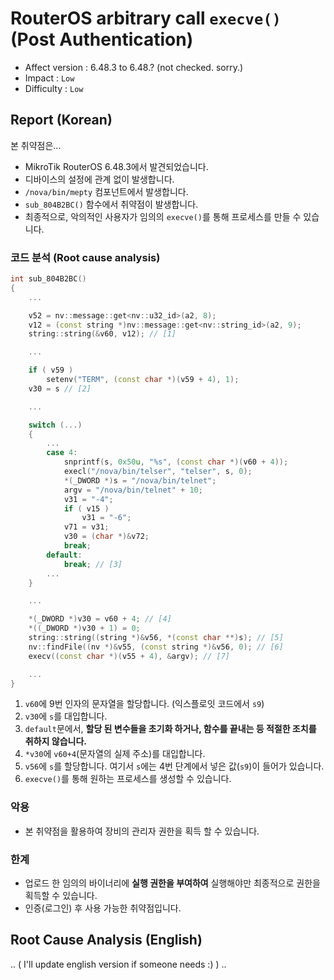 # RouterOS arbitrary call `execve()` (Post Authentication)
- Affect version : 6.48.3 to 6.48.? (not checked. sorry.)
- Impact : `Low`
- Difficulty : `Low`

## Report (Korean)

본 취약점은...
- MikroTik RouterOS 6.48.3에서 발견되었습니다.
- 디바이스의 설정에 관계 없이 발생합니다.
- `/nova/bin/mepty` 컴포넌트에서 발생합니다.
- `sub_804B2BC()` 함수에서 취약점이 발생합니다.
- 최종적으로, 악의적인 사용자가 임의의 `execve()`를 통해 프로세스를 만들 수 있습니다.

### 코드 분석 (Root cause analysis)
```c++
int sub_804B2BC()
{
    ...

    v52 = nv::message::get<nv::u32_id>(a2, 8);
    v12 = (const string *)nv::message::get<nv::string_id>(a2, 9);
    string::string(&v60, v12); // [1]

    ...

    if ( v59 )
        setenv("TERM", (const char *)(v59 + 4), 1);
    v30 = s // [2]

    ...

    switch (...)
    {
        ...
        case 4:
            snprintf(s, 0x50u, "%s", (const char *)(v60 + 4));
            execl("/nova/bin/telser", "telser", s, 0);
            *(_DWORD *)s = "/nova/bin/telnet";
            argv = "/nova/bin/telnet" + 10;
            v31 = "-4";
            if ( v15 )
                v31 = "-6";
            v71 = v31;
            v30 = (char *)&v72;
            break;
        default:
            break; // [3]
        ...
    }

    ...

    *(_DWORD *)v30 = v60 + 4; // [4]
    *((_DWORD *)v30 + 1) = 0;
    string::string((string *)&v56, *(const char **)s); // [5]
    nv::findFile((nv *)&v55, (const string *)&v56, 0); // [6]
    execv((const char *)(v55 + 4), &argv); // [7]

    ...
}
```
1. `v60`에 9번 인자의 문자열을 할당합니다. (익스플로잇 코드에서 `s9`)
2. `v30`에 `s`를 대입합니다.
3. `default`문에서, **할당 된 변수들을 초기화 하거나, 함수를 끝내는 등 적절한 조치를 취하지 않습니다.**
4. `*v30`에 `v60+4`(문자열의 실제 주소)를 대입합니다.
5. `v56`에 `s`를 할당합니다. 여기서 `s`에는 4번 단계에서 넣은 값(`s9`)이 들어가 있습니다.
6. `execve()`를 통해 원하는 프로세스를 생성할 수 있습니다.

### 악용
- 본 취약점을 활용하여 장비의 관리자 권한을 획득 할 수 있습니다.

### 한계
- 업로드 한 임의의 바이너리에 **실행 권한을 부여하여** 실행해야만 최종적으로 권한을 획득할 수 있습니다.
- 인증(로그인) 후 사용 가능한 취약점입니다.

## Root Cause Analysis (English)
.. ( I'll update english version if someone needs :) ) ..